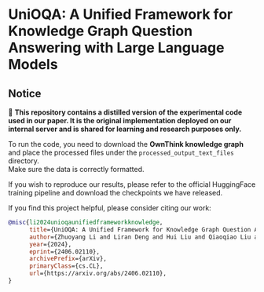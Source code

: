 # UniOQA: A Unified Framework for Knowledge Graph Question Answering with Large Language Models

## **Notice**

🚨 **This repository contains a distilled version of the experimental code used in our paper. It is the original implementation deployed on our internal server and is shared for learning and research purposes only.**  


To run the code, you need to download the **OwnThink knowledge graph** and place the processed files under the `processed_output_text_files` directory.  
Make sure the data is correctly formatted.

If you wish to reproduce our results, please refer to the official HuggingFace training pipeline and download the checkpoints we have released.


If you find this project helpful, please consider citing our work:

```bibtex
@misc{li2024unioqaunifiedframeworkknowledge,
      title={UniOQA: A Unified Framework for Knowledge Graph Question Answering with Large Language Models}, 
      author={Zhuoyang Li and Liran Deng and Hui Liu and Qiaoqiao Liu and Junzhao Du},
      year={2024},
      eprint={2406.02110},
      archivePrefix={arXiv},
      primaryClass={cs.CL},
      url={https://arxiv.org/abs/2406.02110}, 
}
